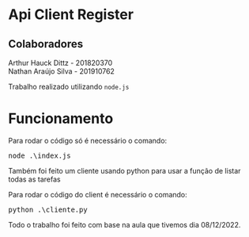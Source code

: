 # Api Client Register

## Colaboradores
<a>Arthur Hauck Dittz - 201820370</a>
</br>
<a>Nathan Araújo Silva - 201910762</a>

<p>Trabalho realizado utilizando <code><span>node.js</span></code> </p>
 
 # Funcionamento

<p>Para rodar o código só é necessário o comando:</p>
 <pre><span>node .\index.js</span></pre>

<p>Também foi feito um cliente usando python para usar a função de listar todas as tarefas</p>

<p>Para rodar o código do client é necessário o comando:</p>
 <pre><span>python .\cliente.py</span></pre>

<p>Todo o trabalho foi feito com base na aula que tivemos dia 08/12/2022.</p>
 
